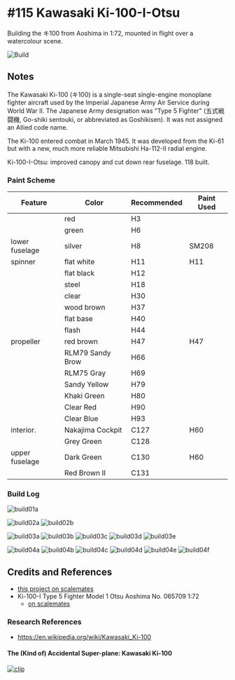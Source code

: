 # #115 Kawasaki Ki-100-I-Otsu

Building the キ100 from Aoshima in 1:72, mounted in flight over a watercolour scene.

![Build](./assets/Ki100IType5_build.jpg?raw=true)

## Notes

The Kawasaki Ki-100 (キ100) is a single-seat single-engine monoplane fighter aircraft used by the Imperial Japanese Army Air Service during World War II. The Japanese Army designation was "Type 5 Fighter" (五式戦闘機, Go-shiki sentouki, or abbreviated as Goshikisen). It was not assigned an Allied code name.

The Ki-100 entered combat in March 1945. It was developed from the Ki-61 but with a new, much more reliable Mitsubishi Ha-112-II radial engine.

Ki-100-I-Otsu: improved canopy and cut down rear fuselage. 118 built.

### Paint Scheme

| Feature               | Color                | Recommended | Paint Used |
|-----------------------|----------------------|-------------|------------|
|                       | red                  | H3          |            |
|                       | green                | H6          |            |
| lower fuselage        | silver               | H8          | SM208      |
| spinner               | flat white           | H11         | H11        |
|                       | flat black           | H12         |            |
|                       | steel                | H18         |            |
|                       | clear                | H30         |            |
|                       | wood brown           | H37         |            |
|                       | flat base            | H40         |            |
|                       | flash                | H44         |            |
| propeller             | red brown            | H47         | H47        |
|                       | RLM79 Sandy Brow     | H66         |            |
|                       | RLM75 Gray           | H69         |            |
|                       | Sandy Yellow         | H79         |            |
|                       | Khaki Green          | H80         |            |
|                       | Clear Red            | H90         |            |
|                       | Clear Blue           | H93         |            |
| interior.             | Nakajima Cockpit     | C127        | H60        |
|                       | Grey Green           | C128        |            |
| upper fuselage        | Dark Green           | C130        | H60        |
|                       | Red Brown II         | C131        |            |

### Build Log

![build01a](./assets/build01a.jpg?raw=true)

![build02a](./assets/build02a.jpg?raw=true)
![build02b](./assets/build02b.jpg?raw=true)

![build03a](./assets/build03a.jpg?raw=true)
![build03b](./assets/build03b.jpg?raw=true)
![build03c](./assets/build03c.jpg?raw=true)
![build03d](./assets/build03d.jpg?raw=true)
![build03e](./assets/build03e.jpg?raw=true)

![build04a](./assets/build04a.jpg?raw=true)
![build04b](./assets/build04b.jpg?raw=true)
![build04c](./assets/build04c.jpg?raw=true)
![build04d](./assets/build04d.jpg?raw=true)
![build04e](./assets/build04e.jpg?raw=true)
![build04f](./assets/build04f.jpg?raw=true)

## Credits and References

* [this project on scalemates](https://www.scalemates.com/profiles/mate.php?id=74137&p=projects&project=158874)
* Ki-100-I Type 5 Fighter Model 1 Otsu Aoshima No. 065709 1:72
    * [on scalemates](https://www.scalemates.com/kits/aoshima-065709-ki-100-i-type-5-fighter-model-1-otsu--1469598)

### Research References

* <https://en.wikipedia.org/wiki/Kawasaki_Ki-100>

#### The (Kind of) Accidental Super-plane: Kawasaki Ki-100

[![clip](https://img.youtube.com/vi/UxUe5O-100Q/0.jpg)](https://www.youtube.com/watch?v=UxUe5O-100Q)

